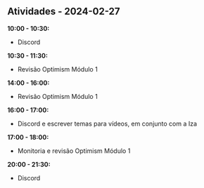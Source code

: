 ## Atividades - 2024-02-27

**10:00 - 10:30:**

* Discord

**10:30 - 11:30:**

* Revisão Optimism Módulo 1

**14:00 - 16:00:**

* Revisão Optimism Módulo 1

**16:00 - 17:00:**

* Discord e escrever temas para vídeos, em conjunto com a Iza

**17:00 - 18:00:**

* Monitoria e revisão Optimism Módulo 1

**20:00 - 21:30:**

* Discord